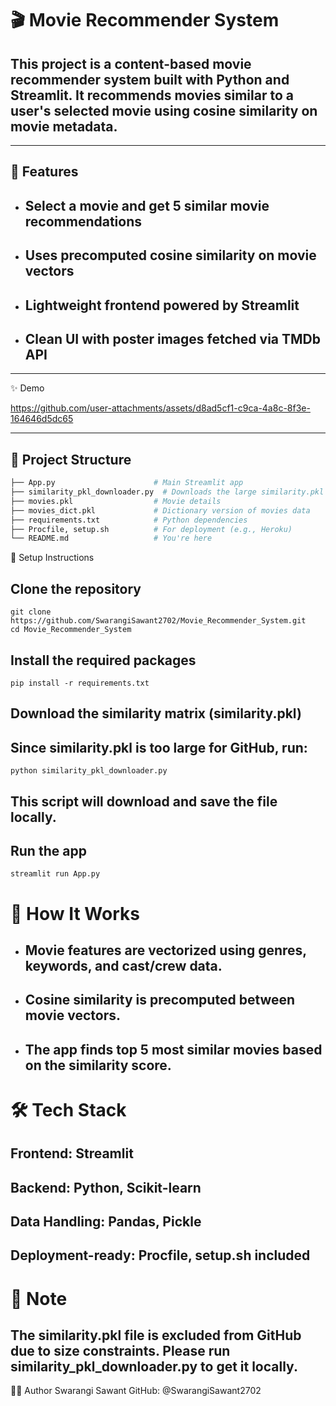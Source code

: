 # 🎬 Movie Recommender System

## This project is a **content-based movie recommender system** built with Python and Streamlit. It recommends movies similar to a user's selected movie using cosine similarity on movie metadata.

---

## 🚀 Features

* ## Select a movie and get 5 similar movie recommendations
* ## Uses precomputed cosine similarity on movie vectors
* ## Lightweight frontend powered by Streamlit
* ## Clean UI with poster images fetched via TMDb API

---
✨ Demo


https://github.com/user-attachments/assets/d8ad5cf1-c9ca-4a8c-8f3e-164646d5dc65



---
## 📂 Project Structure

```bash
├── App.py                      # Main Streamlit app
├── similarity_pkl_downloader.py  # Downloads the large similarity.pkl file
├── movies.pkl                  # Movie details
├── movies_dict.pkl             # Dictionary version of movies data
├── requirements.txt            # Python dependencies
├── Procfile, setup.sh          # For deployment (e.g., Heroku)
└── README.md                   # You're here
```

🔧 Setup Instructions
## Clone the repository
```
git clone https://github.com/SwarangiSawant2702/Movie_Recommender_System.git
cd Movie_Recommender_System
```
## Install the required packages
```
pip install -r requirements.txt
```
## Download the similarity matrix (similarity.pkl)
## Since similarity.pkl is too large for GitHub, run:

```
python similarity_pkl_downloader.py
```
## This script will download and save the file locally.

## Run the app

```
streamlit run App.py
```

# 🧠 How It Works
* ## Movie features are vectorized using genres, keywords, and cast/crew data.

* ## Cosine similarity is precomputed between movie vectors.

* ## The app finds top 5 most similar movies based on the similarity score.

# 🛠️ Tech Stack
## Frontend: Streamlit

## Backend: Python, Scikit-learn

## Data Handling: Pandas, Pickle

## Deployment-ready: Procfile, setup.sh included



# 📁 Note
## The similarity.pkl file is excluded from GitHub due to size constraints. Please run similarity_pkl_downloader.py to get it locally.


👩‍💻 Author
Swarangi Sawant
GitHub: @SwarangiSawant2702 

